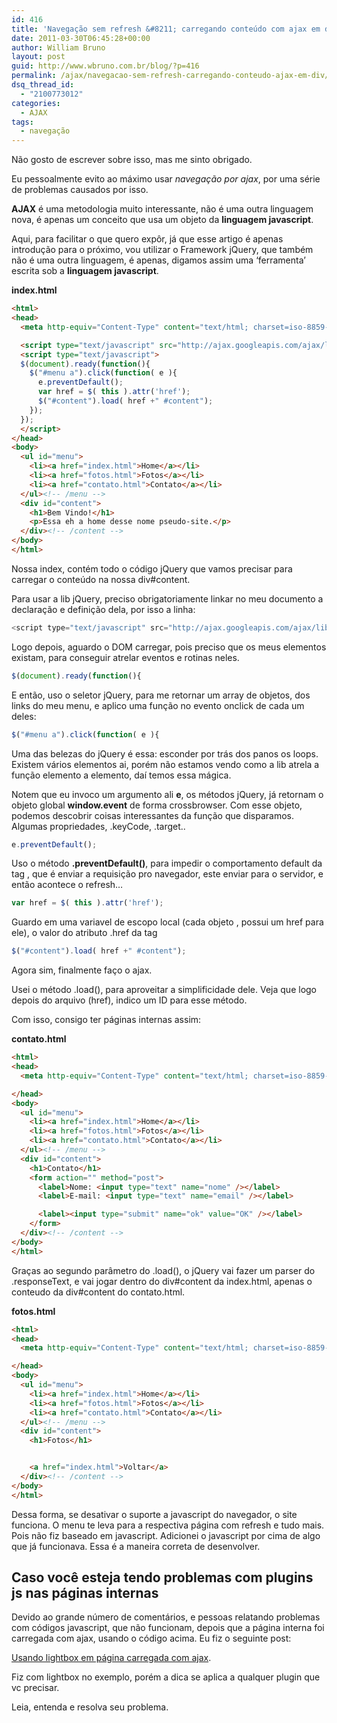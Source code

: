 ```yaml
---
id: 416
title: 'Navegação sem refresh &#8211; carregando conteúdo com ajax em div'
date: 2011-03-30T06:45:28+00:00
author: William Bruno
layout: post
guid: http://www.wbruno.com.br/blog/?p=416
permalink: /ajax/navegacao-sem-refresh-carregando-conteudo-ajax-em-div/
dsq_thread_id:
  - "2100773012"
categories:
  - AJAX
tags:
  - navegação
---
```

Não gosto de escrever sobre isso, mas me sinto obrigado.

Eu pessoalmente evito ao máximo usar _navegação por ajax_, por uma série de problemas causados por isso.

**AJAX** é uma metodologia muito interessante, não é uma outra linguagem nova, é apenas um conceito que usa um objeto da **linguagem javascript**.

<!--more-->



Aqui, para facilitar o que quero expôr, já que esse artigo é apenas introdução para o próximo, vou utilizar o Framework jQuery, que também não é uma outra linguagem, é apenas, digamos assim uma &#8216;ferramenta&#8217; escrita sob a **linguagem javascript**.

**index.html**

``` html
<html>
<head>
  <meta http-equiv="Content-Type" content="text/html; charset=iso-8859-1" />

  <script type="text/javascript" src="http://ajax.googleapis.com/ajax/libs/jquery/1.5.1/jquery.min.js"></script>
  <script type="text/javascript">
  $(document).ready(function(){
    $("#menu a").click(function( e ){
      e.preventDefault();
      var href = $( this ).attr('href');
      $("#content").load( href +" #content");
    });
  });
  </script>
</head>
<body>
  <ul id="menu">
    <li><a href="index.html">Home</a></li>
    <li><a href="fotos.html">Fotos</a></li>
    <li><a href="contato.html">Contato</a></li>
  </ul><!-- /menu -->
  <div id="content">
    <h1>Bem Vindo!</h1>
    <p>Essa eh a home desse nome pseudo-site.</p>
  </div><!-- /content -->
</body>
</html>
```

Nossa index, contém todo o código jQuery que vamos precisar para carregar o conteúdo na nossa div#content.

Para usar a lib jQuery, preciso obrigatoriamente linkar no meu documento a declaração e definição dela, por isso a linha:

``` js
<script type="text/javascript" src="http://ajax.googleapis.com/ajax/libs/jquery/1.5.1/jquery.min.js"></script>
```
Logo depois, aguardo o DOM carregar, pois preciso que os meus elementos existam, para conseguir atrelar eventos e rotinas neles.

``` js
$(document).ready(function(){
```

E então, uso o seletor jQuery, para me retornar um array de objetos, dos links do meu menu, e aplico uma função no evento onclick de cada um deles:

``` js
$("#menu a").click(function( e ){
```

Uma das belezas do jQuery é essa: esconder por trás dos panos os loops. Existem vários elementos ai, porém não estamos vendo como a lib atrela a função elemento a elemento, daí temos essa mágica.

Notem que eu invoco um argumento ali **e**, os métodos jQuery, já retornam o objeto global **window.event** de forma crossbrowser. Com esse objeto, podemos descobrir coisas interessantes da função que disparamos. Algumas propriedades, .keyCode, .target..

``` js
e.preventDefault();
```

Uso o método **.preventDefault()**, para impedir o comportamento default da tag <a>, que é enviar a requisição pro navegador, este enviar para o servidor, e então acontece o refresh&#8230;

``` js
var href = $( this ).attr('href');
```

Guardo em uma variavel de escopo local (cada objeto <a>, possui um href para ele), o valor do atributo .href da tag <a>

``` js
$("#content").load( href +" #content");
```

Agora sim, finalmente faço o ajax.

Usei o método .load(), para aproveitar a simplificidade dele. Veja que logo depois do arquivo (href), indico um ID para esse método.

Com isso, consigo ter páginas internas assim:

**contato.html**

``` html
<html>
<head>
  <meta http-equiv="Content-Type" content="text/html; charset=iso-8859-1" />

</head>
<body>
  <ul id="menu">
    <li><a href="index.html">Home</a></li>
    <li><a href="fotos.html">Fotos</a></li>
    <li><a href="contato.html">Contato</a></li>
  </ul><!-- /menu -->
  <div id="content">
    <h1>Contato</h1>
    <form action="" method="post">
      <label>Nome: <input type="text" name="nome" /></label>
      <label>E-mail: <input type="text" name="email" /></label>

      <label><input type="submit" name="ok" value="OK" /></label>
    </form>
  </div><!-- /content -->
</body>
</html>
```

Graças ao segundo parâmetro do .load(), o jQuery vai fazer um parser do .responseText, e vai jogar dentro do div#content da index.html, apenas o conteudo da div#content do contato.html.

**fotos.html**

``` html
<html>
<head>
  <meta http-equiv="Content-Type" content="text/html; charset=iso-8859-1" />

</head>
<body>
  <ul id="menu">
    <li><a href="index.html">Home</a></li>
    <li><a href="fotos.html">Fotos</a></li>
    <li><a href="contato.html">Contato</a></li>
  </ul><!-- /menu -->
  <div id="content">
    <h1>Fotos</h1>


    <a href="index.html">Voltar</a>
  </div><!-- /content -->
</body>
</html>
```

Dessa forma, se desativar o suporte a javascript do navegador, o site funciona. O menu te leva para a respectiva página com refresh e tudo mais. Pois não fiz baseado em javascript. Adicionei o javascript por cima de algo que já funcionava. Essa é a maneira correta de desenvolver.

## Caso você esteja tendo problemas com plugins js nas páginas internas

Devido ao grande número de comentários, e pessoas relatando problemas com códigos javascript, que não funcionam, depois que a página interna foi carregada com ajax, usando o código acima. Eu fiz o seguinte post:

[Usando lightbox em página carregada com ajax](http://wbruno.com.br/2011/08/22/usando-lightbox-em-pagina-carregada-ajax/).

Fiz com lightbox no exemplo, porém a dica se aplica a qualquer plugin que vc precisar.

Leia, entenda e resolva seu problema.
